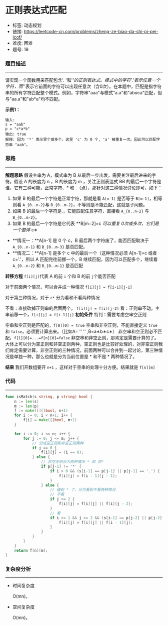 # 正则表达式匹配

- 标签: 动态规划
- 链接: https://leetcode-cn.com/problems/zheng-ze-biao-da-shi-pi-pei-lcof/
- 难度: 困难
- 题号: 19

### 题目描述

---

请实现一个函数用来匹配包含'. '和'*'的正则表达式。模式中的字符'.'表示任意一个字符，而'*'表示它前面的字符可以出现任意次（含0次）。在本题中，匹配是指字符串的所有字符匹配整个模式。例如，字符串"aaa"与模式"a.a"和"ab*ac*a"匹配，但与"aa.a"和"ab*a"均不匹配。

**示例1：**

```
输入:
s = "aab"
p = "c*a*b"
输出: true
解释: 因为 '*' 表示零个或多个，这里 'c' 为 0 个, 'a' 被重复一次。因此可以匹配字符串 "aab"。
```

### 思路

---

**解题思路**
假设主串为 A，模式串为 B 从最后一步出发，需要关注最后进来的字符。假设 A 的长度为 n ，B 的长度为 m ，关注正则表达式 BB 的最后一个字符是谁，它有三种可能，正常字符、* 和 .（点），那针对这三种情况讨论即可，如下：

1. 如果 B 的最后一个字符是正常字符，那就是看 `A[n-1]` 是否等于 `B[m-1]`，相等则看 `A_{0..n-2}`与 `B_{0..m-2}`，不等则是不能匹配，这就是子问题。
2. 如果 B 的最后一个字符是.，它能匹配任意字符，直接看 `A_{0..n-2}` 与 `B_{0..m-2}`。
3. 如果 B 的最后一个字符是它代表 **B[m−2]=c *可以重复 0次或多次，它们是一个整体* c∗
- **情况一：**A[n-1] 是 0 个 c，B 最后两个字符废了，能否匹配取决于 `A_{0..n-1}` 和 `B_{0..m-3}` 是否匹配。
- **情况二：**A[n-1] 是多个 c 中的最后一个（这种情况必须 A[n-1]=c 或者 c='.'，所以 A 匹配完往前挪一个，B 继续匹配，因为可以匹配多个，继续看 `A_{0..n-2}` 和 `B_{0..m-1}` 是否匹配

**转移方程**
`f[i][j]`代表 A 的前 `i` 个和 B 的前 `j`个能否匹配

对于前面两个情况，可以合并成一种情况 `f[i][j] = f[i-1][j-1]`

对于第三种情况，对于 `c*` 分为看和不看两种情况

不看：直接砍掉正则串的后面两个， `f[i][j] = f[i][j-2]`
看：正则串不动，主串前移一个，`f[i][j] = f[i-1][j]`
**初始条件**
特判：需要考虑空串空正则

空串和空正则是匹配的，`f[0][0] = true`
空串和非空正则，不能直接定义 `true` 和 `false`，必须要计算出来。（比如A= '' '' ,B=a∗b∗c∗）
非空串和空正则必不匹配，`f[1][0]=...=f[n][0]=false`
非空串和非空正则，那肯定是需要计算的了。
大体上可以分为空正则和非空正则两种，空正则也是比较好处理的，对非空正则我们肯定需要计算，非空正则的三种情况，前面两种可以合并到一起讨论，第三种情况是单独一种，那么也就是分为当前位置是 * 和不是 * 两种情况了。

**结果**
我们开数组要开 `n+1` ，这样对于空串的处理十分方便。结果就是 `f[n][m]`

### 代码

---

```go
func isMatch(s string, p string) bool {
    n := len(s)
    m := len(p)
    f := make([][]bool, n+1)
    for i := 0; i < n+1; i++ {
        f[i] = make([]bool, m+1)
    }

    for i := 0; i <= n; i++ {
        for j := 0; j <= m; j++ {
            // 分成空正则和非空正则两种
            if j == 0 {
                f[i][j] = (i == 0);
            } else {
                // 非空正则分为两种情况 * 和 非*
                if p[j-1] != '*' {
                    if i > 0 && (s[i-1] == p[j-1] || p[j-1] == '.') {
                        f[i][j] = f[i - 1][j - 1];
                    }
                } else {
                    // 碰到 * 了，分为看和不看两种情况
                    // 不看
                    if j >= 2 {
                        f[i][j] = f[i][j] || f[i][j - 2];
                    }
                    // 看
                    if i >= 1 && j >= 2 && (s[i-1] == p[j-2] || p[j-2] == '.') {
                        f[i][j] = f[i][j] || f[i - 1][j];
                    }
                }
            }
        }
    }
    return f[n][m];
}
```

### 复杂度分析

---

- 时间复杂度

    O(mn)。

- 空间复杂度

    O(mn)。